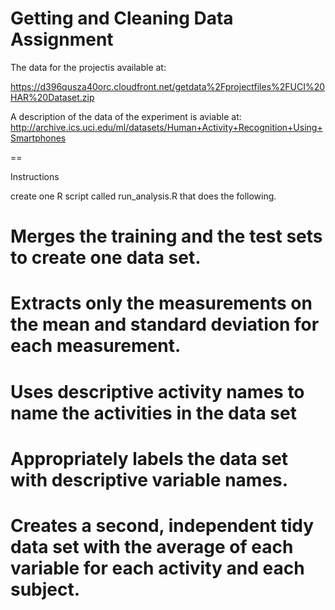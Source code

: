 Getting and Cleaning Data Assignment
====



The data for the projectis available at: 

https://d396qusza40orc.cloudfront.net/getdata%2Fprojectfiles%2FUCI%20HAR%20Dataset.zip 

A description of the data of the experiment is aviable at:
http://archive.ics.uci.edu/ml/datasets/Human+Activity+Recognition+Using+Smartphones

==

Instructions

create one R script called run_analysis.R that does the following. 
# Merges the training and the test sets to create one data set.
# Extracts only the measurements on the mean and standard deviation for each measurement. 
# Uses descriptive activity names to name the activities in the data set
# Appropriately labels the data set with descriptive variable names. 
# Creates a second, independent tidy data set with the average of each variable for each activity and each subject. 